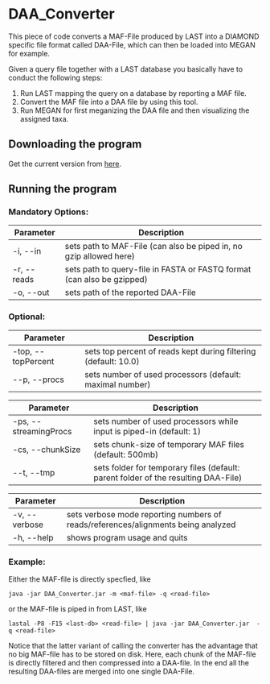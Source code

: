 # DAA_Converter

This piece of code converts a MAF-File produced by LAST into a DIAMOND specific file format called DAA-File, which can then be loaded into MEGAN for example.

Given a query file together with a LAST database you basically have to conduct the following steps:

1. Run LAST mapping the query on a database by reporting a MAF file.
2. Convert the MAF file into a DAA file by using this tool.
3. Run MEGAN for first meganizing the DAA file and then visualizing the assigned taxa.

## Downloading the program

Get the current version from [here](https://github.com/BenjaminAlbrecht84/DAA_Converter/releases/download/v0.9.0/DAA_Converter_v0.9.0.jar).

## Running the program

### Mandatory Options:
 
Parameter | Description
--------- | -----------
-i, --in  | sets path to MAF-File (can also be piped in, no gzip allowed here)
-r, -- reads  | sets path to query-file in FASTA or FASTQ format (can also be gzipped)
-o, --out  | sets path of the reported DAA-File

### Optional: 

Parameter | Description
--------- | -----------
-top, --topPercent | sets top percent of reads kept during filtering (default: 10.0)
--p, --procs | sets number of used processors (default: maximal number)

Parameter | Description
--------- | ----------
-ps, --streamingProcs | sets number of used processors while input is piped-in (default: 1)
-cs, --chunkSize |sets chunk-size of temporary MAF files (default: 500mb)
--t, --tmp  | sets folder for temporary files (default: parent folder of the resulting DAA-File)

Parameter | Description
--------- | -----------
-v, --verbose | sets verbose mode reporting numbers of reads/references/alignments being analyzed
-h, --help |	shows program usage and quits

### Example:

Either the MAF-file is directly specfied, like

``java -jar DAA_Converter.jar -m <maf-file> -q <read-file>``

or the MAF-file is piped in from LAST, like

``lastal -P8 -F15 <last-db> <read-file> | java -jar DAA_Converter.jar  -q <read-file>``

Notice that the latter variant of calling the converter has the advantage that no big MAF-file has to be stored on disk. Here, each chunk of the MAF-file is directly filtered and then compressed into a DAA-file. In the end all the resulting DAA-files are merged into one single DAA-File.
